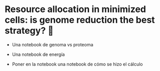 # Resource allocation in minimized cells: is genome reduction the best strategy? 🧬


- Una notebook de genoma vs proteoma
- Una notebook de energía

- Poner en la notebook una notebook de cómo se hizo el cálculo

